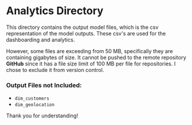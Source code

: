 # Analytics Directory

This directory contains the output model files, which is the csv representation of the model outputs. These csv's are used for the dashboarding and analytics.

However, some files are exceeding from 50 MB, specifically they are containing gigabytes of size. It cannot be pushed to the remote repository **GitHub** since it has a file size limit of 100 MB per file for repositories. I chose to exclude it from version control.

### Output Files not Included:
- `dim_customers`
- `dim_geolocation`

Thank you for understanding!